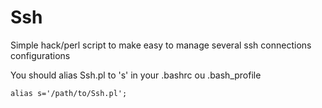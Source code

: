 Ssh
===

Simple hack/perl script to make easy to manage several ssh connections configurations

You should alias Ssh.pl to 's' in your .bashrc ou .bash_profile

``alias s='/path/to/Ssh.pl';``

